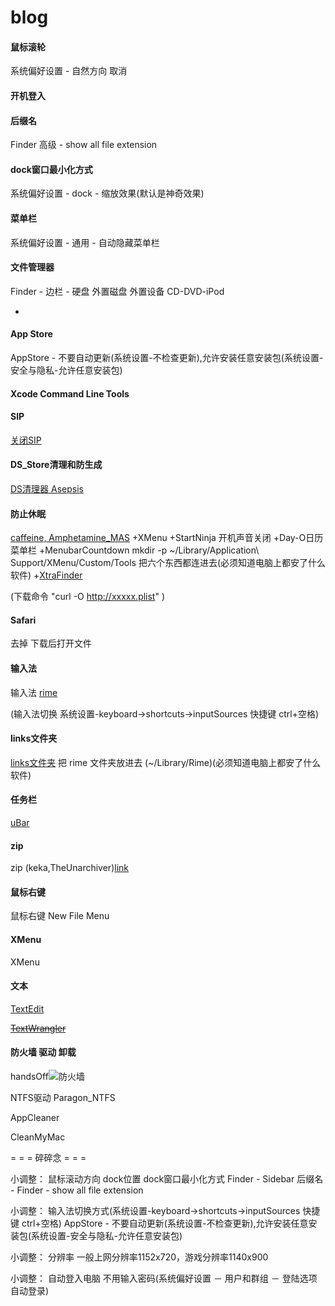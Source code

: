 
# blog

#### 鼠标滚轮
系统偏好设置 - 自然方向 取消

#### 开机登入

#### 后缀名
Finder 高级 - show all file extension

#### dock窗口最小化方式
系统偏好设置 - dock - 缩放效果(默认是神奇效果)

#### 菜单栏
系统偏好设置 - 通用 - 自动隐藏菜单栏

#### 文件管理器
Finder - 边栏 - 硬盘 外置磁盘 外置设备 CD-DVD-iPod

-

#### App Store
AppStore - 不要自动更新(系统设置-不检查更新),允许安装任意安装包(系统设置-安全与隐私-允许任意安装包)

#### Xcode Command Line Tools

#### SIP
[关闭SIP](https://github.com/7900ms/nottheater_deserted/blob/master/supplementary/360安全卫士-系统修复-SIP.txt)

#### DS_Store清理和防生成
[DS清理器 Asepsis](https://github.com/7900ms/00nottheater_deserted/blob/master/chufajiao/去掉-去掉DS_Store.txt)

#### 防止休眠
[caffeine, Amphetamine_MAS](https://github.com/7900ms/00nottheater_deserted/tree/master/Usage_Manual/Amphetamine)
+XMenu
+StartNinja 开机声音关闭
+Day-O日历菜单栏
+MenubarCountdown
mkdir -p ~/Library/Application\ Support/XMenu/Custom/Tools 把六个东西都连进去(必须知道电脑上都安了什么软件)
+[XtraFinder](https://github.com/7900ms/00nottheater_deserted/tree/master/Usage_Manual/XtraFinder)

(下载命令 "curl -O http://xxxxx.plist" )

#### Safari
去掉 下载后打开文件

#### 输入法
输入法 [rime](https://github.com/7900ms/00nottheater_deserted/tree/master/Installation_Manual/Rime)

(输入法切换 系统设置-keyboard->shortcuts->inputSources 快捷键 ctrl+空格)

#### links文件夹
[links文件夹](https://github.com/7900ms/00nottheater_deserted/blob/master/links.txt)
把 rime 文件夹放进去 (~/Library/Rime)(必须知道电脑上都安了什么软件)

#### 任务栏
[uBar](https://github.com/7900ms/00nottheater_deserted/tree/master/Installation_Manual/uBar)

#### zip
zip (keka,TheUnarchiver)[link](https://github.com/7900ms/00nottheater_deserted/tree/master/Usage_Manual/Keka)

#### 鼠标右键
鼠标右键 New File Menu

#### XMenu
XMenu

#### 文本
[TextEdit](https://github.com/7900ms/00nottheater_deserted/tree/master/Usage_Manual/TextEdit)

~~[TextWrangler](https://github.com/7900ms/00nottheater_deserted/tree/master/Usage_Manual/TextWrangler)~~

#### 防火墙 驱动 卸载
handsOff![防火墙](https://github.com/7900ms/00nottheater_deserted/tree/master/Installation_Manual/HandsOff)

NTFS驱动 Paragon_NTFS

AppCleaner

CleanMyMac

= = = 碎碎念 = = =

小调整：
鼠标滚动方向
dock位置
dock窗口最小化方式
Finder - Sidebar
后缀名 - Finder - show all file extension

小调整：
输入法切换方式(系统设置-keyboard->shortcuts->inputSources 快捷键 ctrl+空格)
AppStore - 不要自动更新(系统设置-不检查更新),允许安装任意安装包(系统设置-安全与隐私-允许任意安装包)

小调整：
分辨率 一般上网分辨率1152x720，游戏分辨率1140x900

小调整：
自动登入电脑 不用输入密码(系统偏好设置 － 用户和群组 － 登陆选项 自动登录)

#
